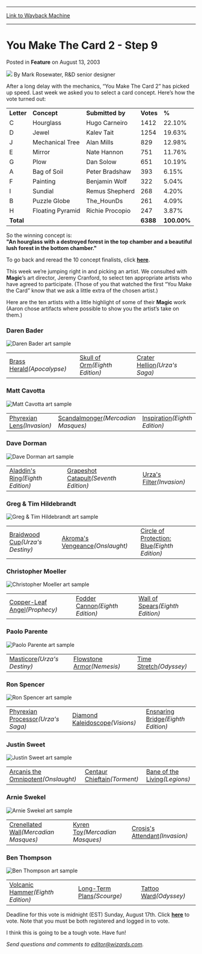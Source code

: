 
---
[Link to Wayback Machine](https://web.archive.org/web/20210503044012/https://magic.wizards.com/en/articles/archive/feature/you-make-card-2-step-9-2003-08-13)

[_metadata_:wayback_url]:- "https://magic.wizards.com/en/articles/archive/feature/you-make-card-2-step-9-2003-08-13"
[_metadata_:wayback_raw_url]:- "https://web.archive.org/web/20210503044012id_/https://magic.wizards.com/en/articles/archive/feature/you-make-card-2-step-9-2003-08-13"
[_metadata_:wayback_capture_timestamp]:- "2021-05-03 04:40:12+00:00"
[_metadata_:description]:- "After a long delay with the mechanics, “You Make The Card 2” has picked up speed. Last week we asked you to select a card concept."
[_metadata_:generator]:- "Drupal 7 (http://drupal.org)"
---


You Make The Card 2 - Step 9
============================



 Posted in **Feature**
 on August 13, 2003 






![](https://media.magic.wizards.com/styles/auth_small/public/generic-avatar-150_270.png)
By Mark Rosewater, R&D senior designer











After a long delay with the mechanics, “You Make The Card 2” has picked up speed. Last week we asked you to select a card concept. Here’s how the vote turned out:



|  |  |  |  |  |
| --- | --- | --- | --- | --- |
| **Letter** | **Concept** | **Submitted by** | **Votes** | **%** |
| C | Hourglass | Hugo Carneiro | 1412 | 22.10% |
| D | Jewel | Kalev Tait | 1254 | 19.63% |
| J | Mechanical Tree | Alan Mills | 829 | 12.98% |
| E | Mirror | Nate Hannon | 751 | 11.76% |
| G | Plow | Dan Solow | 651 | 10.19% |
| A | Bag of Soil | Peter Bradshaw | 393 | 6.15% |
| F | Painting | Benjamin Wolf | 322 | 5.04% |
| I | Sundial | Remus Shepherd | 268 | 4.20% |
| B | Puzzle Globe | The\_HounDs | 261 | 4.09% |
| H | Floating Pyramid | Richie Procopio | 247 | 3.87% |
| **Total** |  |  | **6388** | **100.00%** |

So the winning concept is:  
**"An hourglass with a destroyed forest in the top chamber and a beautiful lush forest in the bottom chamber."**

To go back and reread the 10 concept finalists, click **[here](/en/node/630591)**.

This week we’re jumping right in and picking an artist. We consulted with **Magic**’s art director, Jeremy Cranford, to select ten appropriate artists who have agreed to participate. (Those of you that watched the first “You Make the Card” know that we ask a little extra of the chosen artist.)

Here are the ten artists with a little highlight of some of their **Magic** work (Aaron chose artifacts where possible to show you the artist’s take on them.)

### Daren Bader

![Daren Bader art sample](https://media.magic.wizards.com/image_legacy_migration/magic/images/mtgcom/articles/YMTCDarenBader.jpg)

|  |  |  |
| --- | --- | --- |
| [Brass Herald](http://gatherer.wizards.com/Pages/Card/Details.aspx?name=Brass+Herald)*(Apocalypse)* | [Skull of Orm](http://gatherer.wizards.com/Pages/Card/Details.aspx?name=Skull+of+Orm)*(Eighth Edition)* | [Crater Hellion](http://gatherer.wizards.com/Pages/Card/Details.aspx?name=Crater+Hellion)*(Urza's Saga)* |

### Matt Cavotta

![Matt Cavotta art sample](https://media.magic.wizards.com/image_legacy_migration/magic/images/mtgcom/articles/YMTCMattCavotta.jpg)

|  |  |  |
| --- | --- | --- |
| [Phyrexian Lens](http://gatherer.wizards.com/Pages/Card/Details.aspx?name=Phyrexian+Lens)*(Invasion)* | [Scandalmonger](http://gatherer.wizards.com/Pages/Card/Details.aspx?name=Scandalmonger)*(Mercadian Masques)* | [Inspiration](http://gatherer.wizards.com/Pages/Card/Details.aspx?name=Inspiration)*(Eighth Edition)* |

### Dave Dorman

![Dave Dorman art sample](https://media.magic.wizards.com/image_legacy_migration/magic/images/mtgcom/articles/YMTCDaveDorman.jpg)

|  |  |  |
| --- | --- | --- |
| [Aladdin's Ring](http://gatherer.wizards.com/Pages/Card/Details.aspx?name=Aladdin%27s+Ring)*(Eighth Edition)* | [Grapeshot Catapult](http://gatherer.wizards.com/Pages/Card/Details.aspx?name=Grapeshot+Catapult)*(Seventh Edition)* | [Urza's Filter](http://gatherer.wizards.com/Pages/Card/Details.aspx?name=Urza%27s+Filter)*(Invasion)* |

### Greg & Tim Hildebrandt

![Greg & Tim Hildebrandt art sample](https://media.magic.wizards.com/image_legacy_migration/magic/images/mtgcom/articles/YMTCGregTimHildebrandt.jpg)

|  |  |  |
| --- | --- | --- |
| [Braidwood Cup](http://gatherer.wizards.com/Pages/Card/Details.aspx?name=Braidwood+Cup)*(Urza's Destiny)* | [Akroma's Vengeance](http://gatherer.wizards.com/Pages/Card/Details.aspx?name=Akroma%27s+Vengeance)*(Onslaught)* | [Circle of Protection: Blue](http://gatherer.wizards.com/Pages/Card/Details.aspx?name=Circle+of+Protection%3A+Blue)*(Eighth Edition)* |

### Christopher Moeller

![Christopher Moeller art sample](https://media.magic.wizards.com/image_legacy_migration/magic/images/mtgcom/articles/YMTCChristopherMoeller.jpg)

|  |  |  |
| --- | --- | --- |
| [Copper-Leaf Angel](http://gatherer.wizards.com/Pages/Card/Details.aspx?name=Copper-Leaf+Angel)*(Prophecy)* | [Fodder Cannon](http://gatherer.wizards.com/Pages/Card/Details.aspx?name=Fodder+Cannon)*(Eighth Edition)* | [Wall of Spears](http://gatherer.wizards.com/Pages/Card/Details.aspx?name=Wall+of+Spears)*(Eighth Edition)* |

### Paolo Parente

![Paolo Parente art sample](https://media.magic.wizards.com/image_legacy_migration/magic/images/mtgcom/articles/YMTCPaoloParente.jpg)

|  |  |  |
| --- | --- | --- |
| [Masticore](http://gatherer.wizards.com/Pages/Card/Details.aspx?name=Masticore)*(Urza's Destiny)* | [Flowstone Armor](http://gatherer.wizards.com/Pages/Card/Details.aspx?name=Flowstone+Armor)*(Nemesis)* | [Time Stretch](http://gatherer.wizards.com/Pages/Card/Details.aspx?name=Time+Stretch)*(Odyssey)* |

### Ron Spencer

![Ron Spencer art sample](https://media.magic.wizards.com/image_legacy_migration/magic/images/mtgcom/articles/YMTCRonSpencer.jpg)

|  |  |  |
| --- | --- | --- |
| [Phyrexian Processor](http://gatherer.wizards.com/Pages/Card/Details.aspx?name=Phyrexian+Processor)*(Urza's Saga)* | [Diamond Kaleidoscope](http://gatherer.wizards.com/Pages/Card/Details.aspx?name=Diamond+Kaleidoscope)*(Visions)* | [Ensnaring Bridge](http://gatherer.wizards.com/Pages/Card/Details.aspx?name=Ensnaring+Bridge)*(Eighth Edition)* |

### Justin Sweet

![Justin Sweet art sample](https://media.magic.wizards.com/image_legacy_migration/magic/images/mtgcom/articles/YMTCJustinSweet.jpg)

|  |  |  |
| --- | --- | --- |
| [Arcanis the Omnipotent](http://gatherer.wizards.com/Pages/Card/Details.aspx?name=Arcanis+the+Omnipotent)*(Onslaught)* | [Centaur Chieftain](http://gatherer.wizards.com/Pages/Card/Details.aspx?name=Centaur+Chieftain)*(Torment)* | [Bane of the Living](http://gatherer.wizards.com/Pages/Card/Details.aspx?name=Bane+of+the+Living)*(Legions)* |

### Arnie Swekel

![Arnie Swekel art sample](https://media.magic.wizards.com/image_legacy_migration/magic/images/mtgcom/articles/YMTCArnieSwekel.jpg)

|  |  |  |
| --- | --- | --- |
| [Crenellated Wall](http://gatherer.wizards.com/Pages/Card/Details.aspx?name=Crenellated+Wall)*(Mercadian Masques)* | [Kyren Toy](http://gatherer.wizards.com/Pages/Card/Details.aspx?name=Kyren+Toy)*(Mercadian Masques)* | [Crosis's Attendant](http://gatherer.wizards.com/Pages/Card/Details.aspx?name=Crosis%27s+Attendant)*(Invasion)* |

### Ben Thompson

![Ben Thompson art sample](https://media.magic.wizards.com/image_legacy_migration/magic/images/mtgcom/articles/YMTCBenThompson.jpg)

|  |  |  |
| --- | --- | --- |
| [Volcanic Hammer](http://gatherer.wizards.com/Pages/Card/Details.aspx?name=Volcanic+Hammer)*(Eighth Edition)* | [Long-Term Plans](http://gatherer.wizards.com/Pages/Card/Details.aspx?name=Long-Term+Plans)*(Scourge)* | [Tattoo Ward](http://gatherer.wizards.com/Pages/Card/Details.aspx?name=Tattoo+Ward)*(Odyssey)* |

Deadline for this vote is midnight (EST) Sunday, August 17th. Click **[here](http://archive.wizards.com/Magic/Magazine/Article.aspx?x=ymtc2_artist)** to vote. Note that you must be both registered and logged in to vote.

I think this is going to be a tough vote. Have fun!

*Send questions and comments to editor@wizards.com.*





